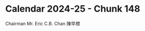 # Calendar 2024-25 - Chunk 148

<!-- Chunk tokens: 11, Enriched tokens: 12 -->

Chairman
Mr. Eric C.B. Chan 陳早標